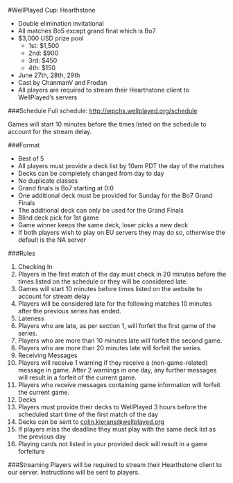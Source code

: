 #WellPlayed Cup: Hearthstone
 - Double elimination invitational
 - All matches Bo5 except grand final which is Bo7
 - $3,000 USD prize pool
   - 1st: $1,500
   - 2nd: $900
   - 3rd: $450
   - 4th: $150
 - June 27th, 28th, 29th
 - Cast by ChanmanV and Frodan
 - All players are required to stream their Hearthstone client to WellPlayed’s servers

###Schedule
Full schedule: http://wpchs.wellplayed.org/schedule

Games will start 10 minutes before the times listed on the schedule to account for the stream delay.

###Format
 - Best of 5
 - All players must provide a deck list by 10am PDT the day of the matches
 - Decks can be completely changed from day to day
 - No duplicate classes
 - Grand finals is Bo7 starting at 0:0
 - One additional deck must be provided for Sunday for the Bo7 Grand Finals
 - The additional deck can only be used for the Grand Finals
 - Blind deck pick for 1st game
 - Game winner keeps the same deck, loser picks a new deck
 - If both players wish to play on EU servers they may do so, otherwise the default is the NA server

###Rules
1. Checking In
  1. Players in the first match of the day must check in 20 minutes before the times listed on the schedule or they will be considered late.
  2. Games will start 10 minutes before times listed on the website to account for stream delay
  3. Players will be considered late for the following matches 10 minutes after the previous series has ended.
2. Lateness
  1. Players who are late, as per section 1, will forfeit the first game of the series.
  2. Players who are more than 10 minutes late will forfeit the second game.
  3. Players who are more than 20 minutes late will forfeit the series.
3. Receiving Messages
  1. Players will receive 1 warning if they receive a (non-game-related) message in game. After 2 warnings in one day, any further messages will result in a forfeit of the current game.
  2. Players who receive messages containing game information will forfeit the current game.
4. Decks
  1. Players must provide their decks to WellPlayed 3 hours before the scheduled start time of the first match of the day
  2. Decks can be sent to colin.kierans@wellplayed.org
  3. If players miss the deadline they must play with the same deck list as the previous day
  4. Playing cards not listed in your provided deck will result in a game forfeiture


###Streaming
Players will be required to stream their Hearthstone client to our server. Instructions will be sent to players.
